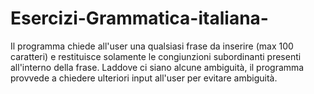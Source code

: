 # Esercizi-Grammatica-italiana-
Il programma chiede all'user una qualsiasi frase da inserire (max 100 caratteri) e restituisce solamente le congiunzioni subordinanti presenti all'interno della frase. Laddove ci siano alcune ambiguità, il programma provvede a chiedere ulteriori input all'user per evitare ambiguità.   
